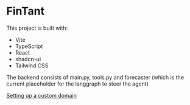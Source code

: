 # FinTant
This project is built with:

- Vite
- TypeScript
- React
- shadcn-ui
- Tailwind CSS

The backend consists of main.py, tools.py and forecaster (which is the current placeholder for the langgraph to steer the agent)

[Setting up a custom domain](https://docs.lovable.dev/features/custom-domain#custom-domain)
